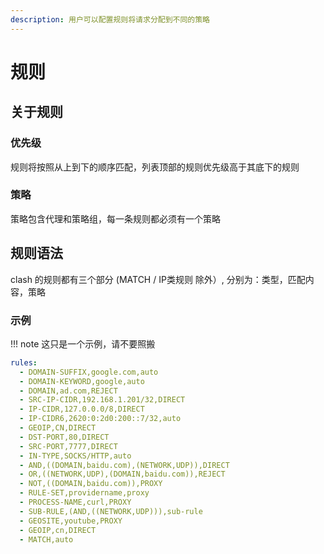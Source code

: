 ```yaml
---
description: 用户可以配置规则将请求分配到不同的策略
---
```

# 规则

## 关于规则

### 优先级

规则将按照从上到下的顺序匹配，列表顶部的规则优先级高于其底下的规则

### 策略

策略包含代理和策略组，每一条规则都必须有一个策略

## 规则语法

clash 的规则都有三个部分 (MATCH / IP类规则 除外）, 分别为：类型，匹配内容，策略

### 示例

!!! note
    这只是一个示例，请不要照搬

```yaml
rules:
  - DOMAIN-SUFFIX,google.com,auto
  - DOMAIN-KEYWORD,google,auto
  - DOMAIN,ad.com,REJECT
  - SRC-IP-CIDR,192.168.1.201/32,DIRECT
  - IP-CIDR,127.0.0.0/8,DIRECT
  - IP-CIDR6,2620:0:2d0:200::7/32,auto
  - GEOIP,CN,DIRECT
  - DST-PORT,80,DIRECT
  - SRC-PORT,7777,DIRECT
  - IN-TYPE,SOCKS/HTTP,auto
  - AND,((DOMAIN,baidu.com),(NETWORK,UDP)),DIRECT
  - OR,((NETWORK,UDP),(DOMAIN,baidu.com)),REJECT
  - NOT,((DOMAIN,baidu.com)),PROXY
  - RULE-SET,providername,proxy
  - PROCESS-NAME,curl,PROXY
  - SUB-RULE,(AND,((NETWORK,UDP))),sub-rule
  - GEOSITE,youtube,PROXY
  - GEOIP,cn,DIRECT
  - MATCH,auto
```
